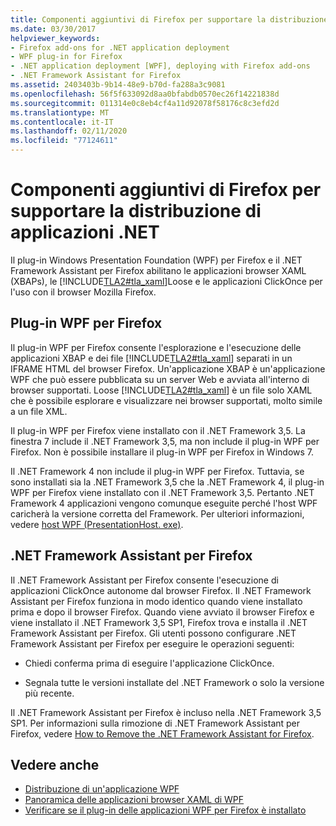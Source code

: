 ```yaml
---
title: Componenti aggiuntivi di Firefox per supportare la distribuzione di applicazioni .NET
ms.date: 03/30/2017
helpviewer_keywords:
- Firefox add-ons for .NET application deployment
- WPF plug-in for Firefox
- .NET application deployment [WPF], deploying with Firefox add-ons
- .NET Framework Assistant for Firefox
ms.assetid: 2403403b-9b14-48e9-b70d-fa288a3c9081
ms.openlocfilehash: 56f5f633092d8aa0bfabdb0570ec26f14221838d
ms.sourcegitcommit: 011314e0c8eb4cf4a11d92078f58176c8c3efd2d
ms.translationtype: MT
ms.contentlocale: it-IT
ms.lasthandoff: 02/11/2020
ms.locfileid: "77124611"
---
```

# <a name="firefox-add-ons-to-support-net-application-deployment"></a>Componenti aggiuntivi di Firefox per supportare la distribuzione di applicazioni .NET
Il plug-in Windows Presentation Foundation (WPF) per Firefox e il .NET Framework Assistant per Firefox abilitano le applicazioni browser XAML (XBAPs), le [!INCLUDE[TLA2#tla_xaml](../../../../includes/tla2sharptla-xaml-md.md)]Loose e le applicazioni ClickOnce per l'uso con il browser Mozilla Firefox.  
  
## <a name="wpf-plug-in-for-firefox"></a>Plug-in WPF per Firefox  
 Il plug-in WPF per Firefox consente l'esplorazione e l'esecuzione delle applicazioni XBAP e dei file [!INCLUDE[TLA2#tla_xaml](../../../../includes/tla2sharptla-xaml-md.md)] separati in un IFRAME HTML del browser Firefox. Un'applicazione XBAP è un'applicazione WPF che può essere pubblicata su un server Web e avviata all'interno di browser supportati. Loose [!INCLUDE[TLA2#tla_xaml](../../../../includes/tla2sharptla-xaml-md.md)] è un file solo XAML che è possibile esplorare e visualizzare nei browser supportati, molto simile a un file XML.  
  
 Il plug-in WPF per Firefox viene installato con il .NET Framework 3,5. La finestra 7 include il .NET Framework 3,5, ma non include il plug-in WPF per Firefox. Non è possibile installare il plug-in WPF per Firefox in Windows 7.  
  
 Il .NET Framework 4 non include il plug-in WPF per Firefox. Tuttavia, se sono installati sia la .NET Framework 3,5 che la .NET Framework 4, il plug-in WPF per Firefox viene installato con il .NET Framework 3,5. Pertanto .NET Framework 4 applicazioni vengono comunque eseguite perché l'host WPF caricherà la versione corretta del Framework. Per ulteriori informazioni, vedere [host WPF (PresentationHost. exe)](wpf-host-presentationhost-exe.md).  
  
## <a name="net-framework-assistant-for-firefox"></a>.NET Framework Assistant per Firefox  
 Il .NET Framework Assistant per Firefox consente l'esecuzione di applicazioni ClickOnce autonome dal browser Firefox. Il .NET Framework Assistant per Firefox funziona in modo identico quando viene installato prima e dopo il browser Firefox. Quando viene avviato il browser Firefox e viene installato il .NET Framework 3,5 SP1, Firefox trova e installa il .NET Framework Assistant per Firefox. Gli utenti possono configurare .NET Framework Assistant per Firefox per eseguire le operazioni seguenti:  
  
- Chiedi conferma prima di eseguire l'applicazione ClickOnce.  
  
- Segnala tutte le versioni installate del .NET Framework o solo la versione più recente.  
  
 Il .NET Framework Assistant per Firefox è incluso nella .NET Framework 3,5 SP1. Per informazioni sulla rimozione di .NET Framework Assistant per Firefox, vedere [How to Remove the .NET Framework Assistant for Firefox](https://support.microsoft.com/help/963707/how-to-remove-the-net-framework-assistant-for-firefox).  
  
## <a name="see-also"></a>Vedere anche

- [Distribuzione di un'applicazione WPF](deploying-a-wpf-application-wpf.md)
- [Panoramica delle applicazioni browser XAML di WPF](wpf-xaml-browser-applications-overview.md)
- [Verificare se il plug-in delle applicazioni WPF per Firefox è installato](how-to-detect-whether-the-wpf-plug-in-for-firefox-is-installed.md)
